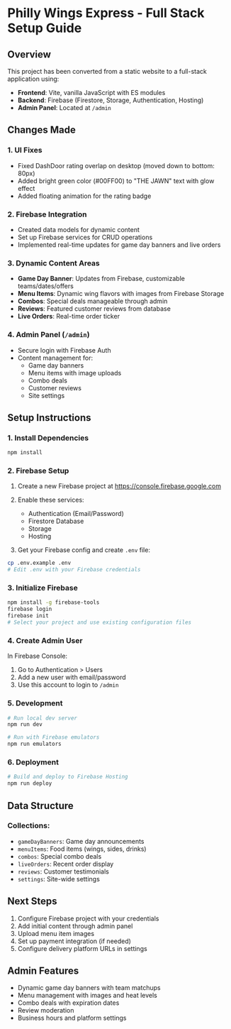 # Philly Wings Express - Full Stack Setup Guide

## Overview
This project has been converted from a static website to a full-stack application using:
- **Frontend**: Vite, vanilla JavaScript with ES modules
- **Backend**: Firebase (Firestore, Storage, Authentication, Hosting)
- **Admin Panel**: Located at `/admin`

## Changes Made

### 1. UI Fixes
- Fixed DashDoor rating overlap on desktop (moved down to bottom: 80px)
- Added bright green color (#00FF00) to "THE JAWN" text with glow effect
- Added floating animation for the rating badge

### 2. Firebase Integration
- Created data models for dynamic content
- Set up Firebase services for CRUD operations
- Implemented real-time updates for game day banners and live orders

### 3. Dynamic Content Areas
- **Game Day Banner**: Updates from Firebase, customizable teams/dates/offers
- **Menu Items**: Dynamic wing flavors with images from Firebase Storage
- **Combos**: Special deals manageable through admin
- **Reviews**: Featured customer reviews from database
- **Live Orders**: Real-time order ticker

### 4. Admin Panel (`/admin`)
- Secure login with Firebase Auth
- Content management for:
  - Game day banners
  - Menu items with image uploads
  - Combo deals
  - Customer reviews
  - Site settings

## Setup Instructions

### 1. Install Dependencies
```bash
npm install
```

### 2. Firebase Setup
1. Create a new Firebase project at https://console.firebase.google.com
2. Enable these services:
   - Authentication (Email/Password)
   - Firestore Database
   - Storage
   - Hosting

3. Get your Firebase config and create `.env` file:
```bash
cp .env.example .env
# Edit .env with your Firebase credentials
```

### 3. Initialize Firebase
```bash
npm install -g firebase-tools
firebase login
firebase init
# Select your project and use existing configuration files
```

### 4. Create Admin User
In Firebase Console:
1. Go to Authentication > Users
2. Add a new user with email/password
3. Use this account to login to `/admin`

### 5. Development
```bash
# Run local dev server
npm run dev

# Run with Firebase emulators
npm run emulators
```

### 6. Deployment
```bash
# Build and deploy to Firebase Hosting
npm run deploy
```

## Data Structure

### Collections:
- `gameDayBanners`: Game day announcements
- `menuItems`: Food items (wings, sides, drinks)
- `combos`: Special combo deals
- `liveOrders`: Recent order display
- `reviews`: Customer testimonials
- `settings`: Site-wide settings

## Next Steps
1. Configure Firebase project with your credentials
2. Add initial content through admin panel
3. Upload menu item images
4. Set up payment integration (if needed)
5. Configure delivery platform URLs in settings

## Admin Features
- Dynamic game day banners with team matchups
- Menu management with images and heat levels
- Combo deals with expiration dates
- Review moderation
- Business hours and platform settings